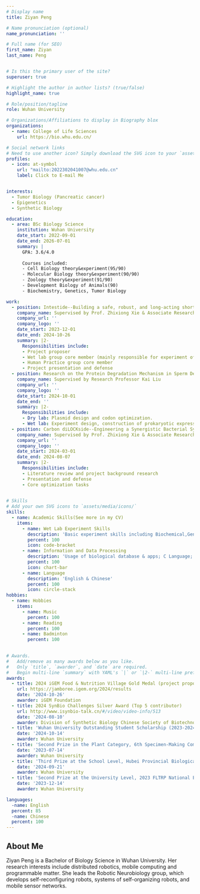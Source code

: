```yaml
---
# Display name
title: Ziyan Peng

# Name pronunciation (optional)
name_pronunciation: ''

# Full name (for SEO)
first_name: Ziyan
last_name: Peng


# Is this the primary user of the site?
superuser: true

# Highlight the author in author lists? (true/false)
highlight_name: true

# Role/position/tagline
role: Wuhan University 

# Organizations/Affiliations to display in Biography blox
organizations:
  - name: College of Life Sciences
    url: https://bio.whu.edu.cn/

# Social network links
# Need to use another icon? Simply download the SVG icon to your `assets/media/icons/` folder.
profiles:
  - icon: at-symbol
    url: "mailto:2022302041007@whu.edu.cn"
    label: Click to E-mail Me


interests:
  - Tumor Biology (Pancreatic cancer)
  - Epigenetics
  - Synthetic Biology

education:
  - area: BSc Biology Science
    institution: Wuhan University
    date_start: 2022-09-01
    date_end: 2026-07-01
    summary: |
      GPA: 3.6/4.0
      
      Courses included:
      - Cell Biology theory&experiment(95/90)
      - Molecular Biology theory&experiment(90/90)
      - Zoology theory&experiment(91/90)
      - Development Biology of Animals(90)
      - Biochemistry, Genetics, Tumor Biology

work:
  - position: Intestide--Building a safe, robust, and long-acting short peptide drug delivery system in the intestine.
    company_name: Supervised by Prof. Zhixiong Xie & Associate Research Professor Lei Bai
    company_url: ''
    company_logo: ''
    date_start: 2023-12-01
    date_end: 2024-10-26
    summary: |2-
      Responsibilities include:
      - Project proposer
      - Wet lab group core member (mainly responsible for experiment of Adhesion module)
      - Human Practice group core member
      - Project presentation and defense
  - position: Research on the Protein Degradation Mechanism in Sperm Development
    company_name: Supervised by Research Professor Kai Liu
    company_url: ''
    company_logo: ''
    date_start: 2024-10-01
    date_end: ''
    summary: |2-
      Responsibilities include:
      - Dry lab: Plasmid design and codon optimization.
      - Wet lab: Experiment design, construction of prokaryotic expression systems for PSMA7 and PSMA8 proteins (antigens), induction and expression; protein purification and validation; antibody validation and purification.
  - position: Carbon diLOCKside--Engineering a Synergistic Bacterial System with Urease and Carbonic Anhydrase for High-Calcium Wastewater Treatment
    company_name: Supervised by Prof. Zhixiong Xie & Associate Research Professor Lei Bai
    company_url: ''
    company_logo: ''
    date_start: 2024-03-01
    date_end: 2024-08-07
    summary: |2-
      Responsibilities include:
      - Literature review and project background research
      - Presentation and defense
      - Core optimization tasks
 

# Skills
# Add your own SVG icons to `assets/media/icons/`
skills:
  - name: Academic Skills(See more in my CV)
    items:
      - name: Wet Lab Experiment Skills
        description: 'Basic experiment skills including Biochemical,Genetic& Cell biological experiment, Anatomy experiment, etc.'
        percent: 100
        icon: code-bracket
      - name: Information and Data Processing
        description: 'Usage of biological database & apps; C Language; graphic making, etc.'
        percent: 100
        icon: chart-bar
      - name: Language
        description: 'English & Chinese'
        percent: 100
        icon: circle-stack
hobbies:
  - name: Hobbies
    items:
      - name: Music
        percent: 100
      - name: Reading
        percent: 100
      - name: Badminton
        percent: 100

   
# Awards.
#   Add/remove as many awards below as you like.
#   Only `title`, `awarder`, and `date` are required.
#   Begin multi-line `summary` with YAML's `|` or `|2-` multi-line prefix and indent 2 spaces below.
awards:
  - title: 2024 iGEM Food & Nutrition Village Gold Medal (project proposer,Top 5 contributor )
    url: https://jamboree.igem.org/2024/results
    date: '2024-10-26'
    awarder: iGEM Foundation
  - title: 2024 SynBio Challenges Silver Award (Top 5 contributor)
    url: http://www.isynbio-talk.cn/#/video/video-info/513
    date: '2024-08-10'
    awarder: Division of Synthetic Biology Chinese Society of Biotechnology
  - title: 'Wuhan University Outstanding Student Scholarship (2023-2024)'
    date: '2024-10-14'
    awarder: Wuhan University
  - title: 'Second Prize in the Plant Category, 6th Specimen-Making Competition(Specimen archived in the specimem museum of Wuhan university)'
    date: '2023-07-14'
    awarder: Wuhan University
  - title: 'Third Prize at the School Level, Hubei Provincial Biological Experiment Skills Competition for College Students'
    date: '2024-09-21'
    awarder: Wuhan University
  - title: 'Second Prize at the University Level, 2023 FLTRP National English Competition for College Students'
    date: '2023-12-14'
    awarder: Wuhan University

languages:
  -name: English
  percent: 85
  -name: Chinese
  percent: 100 
---
```


## About Me

Ziyan Peng is a Bachelor of Biology Science in Wuhan University. Her research interests include distributed robotics, mobile computing and programmable matter. She leads the Robotic Neurobiology group, which develops self-reconfiguring robots, systems of self-organizing robots, and mobile sensor networks.
